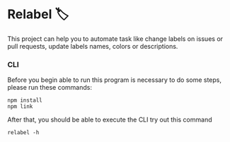 # Relabel :label:

This project can help you to automate task like change labels on issues or pull requests, update labels names, colors or descriptions.

### CLI

Before you begin able to run this program is necessary to do some steps, please run these commands:

```shell
npm install
npm link
```

After that, you should be able to execute the CLI try out this command
```shell
relabel -h
```
